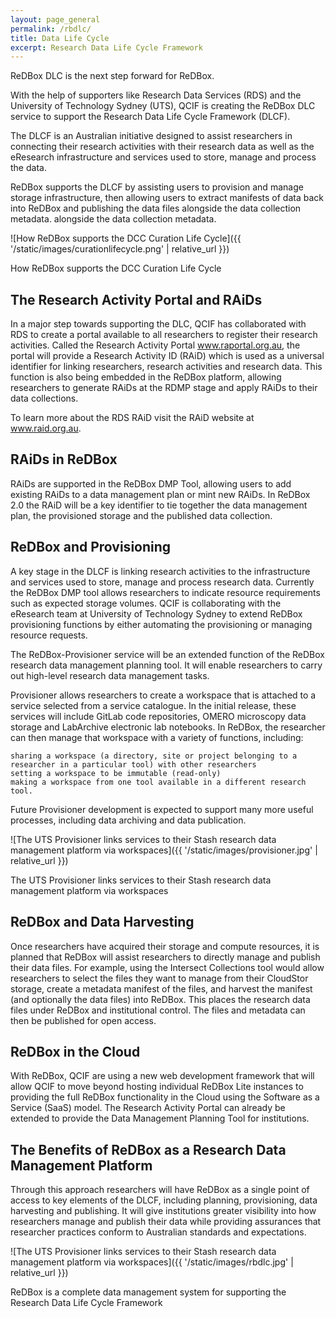 ```yaml
---
layout: page_general
permalink: /rbdlc/
title: Data Life Cycle
excerpt: Research Data Life Cycle Framework
---
```



ReDBox DLC is the next step forward for ReDBox.

With the help of supporters like Research Data Services (RDS) and the University of Technology Sydney (UTS), 
QCIF is creating the ReDBox DLC service to support the Research Data Life Cycle Framework (DLCF).

The DLCF is an Australian initiative designed to assist researchers in connecting their research activities with 
their research data as well as the eResearch infrastructure and services used to store, manage and process the data.

ReDBox supports the DLCF by assisting users to provision and manage storage infrastructure,
then allowing users to extract manifests of data back into ReDBox and publishing the data files 
alongside the data collection metadata.
alongside the data collection metadata.

![How ReDBox supports the DCC Curation Life Cycle]({{ '/static/images/curationlifecycle.png' | relative_url }})

How ReDBox supports the DCC Curation Life Cycle

## The Research Activity Portal and RAiDs

In a major step towards supporting the DLC, QCIF has collaborated with RDS to create a portal available to all 
researchers to register their research activities. Called the Research Activity Portal www.raportal.org.au, the 
portal will provide a Research Activity ID (RAiD) which is used as a universal identifier for linking researchers, 
research activities and research data. This function is also being embedded in the ReDBox platform, 
allowing researchers to generate RAiDs at the RDMP stage and apply RAiDs to their data collections.

To learn more about the RDS RAiD visit the RAiD website at www.raid.org.au.

## RAiDs in ReDBox

RAiDs are supported in the ReDBox DMP Tool, allowing users to add existing RAiDs to a data management plan or 
mint new RAiDs. In ReDBox 2.0 the RAiD will be a key identifier to tie together the data management plan, 
the provisioned storage and the published data collection.

## ReDBox and Provisioning

A key stage in the DLCF is linking research activities to the infrastructure and services used to store, manage and 
process research data. Currently the ReDBox DMP tool allows researchers to indicate resource requirements such as 
expected storage volumes. QCIF is collaborating with the eResearch team at University of Technology Sydney to extend 
ReDBox provisioning functions by either automating the provisioning or managing resource requests.

The ReDBox-Provisioner service will be an extended function of the ReDBox research data management planning tool.
It will enable researchers to carry out high-level research data management tasks.

Provisioner allows researchers to create a workspace that is attached to a service selected from a service catalogue.
In the initial release, these services will include GitLab code repositories, OMERO microscopy data storage and 
LabArchive electronic lab notebooks. In ReDBox, the researcher can then manage that workspace with a variety of 
functions, including:

    sharing a workspace (a directory, site or project belonging to a researcher in a particular tool) with other researchers
    setting a workspace to be immutable (read-only)
    making a workspace from one tool available in a different research tool.

Future Provisioner development is expected to support many more useful processes, including data archiving 
and data publication.

![The UTS Provisioner links services to their Stash research data management platform via workspaces]({{ '/static/images/provisioner.jpg' | relative_url }})

The UTS Provisioner links services to their Stash research data management platform via workspaces

## ReDBox and Data Harvesting

Once researchers have acquired their storage and compute resources, it is planned that ReDBox will assist 
researchers to directly manage and publish their data files. For example, using the Intersect Collections tool 
would allow researchers to select the files they want to manage from their CloudStor storage, create a metadata 
manifest of the files, and harvest the manifest (and optionally the data files) into ReDBox. This places the 
research data files under ReDBox and institutional control. The files and metadata can then be published for 
open access.

## ReDBox in the Cloud

With ReDBox, QCIF are using a new web development framework that will allow QCIF to move beyond hosting individual
ReDBox Lite instances to providing the full ReDBox functionality in the Cloud using the Software as a Service (SaaS)
model. The Research Activity Portal can already be extended to provide the Data Management Planning Tool for institutions.

## The Benefits of ReDBox as a Research Data Management Platform

Through this approach researchers will have ReDBox as a single point of access to key elements of the DLCF, 
including planning, provisioning, data harvesting and publishing. It will give institutions greater visibility 
into how researchers manage and publish their data while providing assurances that researcher practices conform
to Australian standards and expectations.

![The UTS Provisioner links services to their Stash research data management platform via workspaces]({{ '/static/images/rbdlc.jpg' | relative_url }})

ReDBox is a complete data management system for supporting the Research Data Life Cycle Framework
